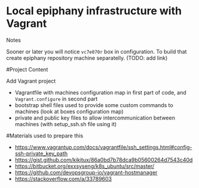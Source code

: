 # Local epiphany infrastructure with Vagrant

Notes

Sooner or later you will notice `vc7e070r` box in configuration. To build that create epiphany repository machine separatelly. (TODO: add link) 

#Project Content

Add Vagrant project
 
 - Vagrantfile with machines configuration map in first part of code, and `Vagrant.configure` in second part
 - bootstrap shell files used to provide some custom commands to machines (look at boxes configuration map)
 - private and public key files to allow intercommunication between machines (with setup_ssh.sh file using it)

#Materials used to prepare this

- https://www.vagrantup.com/docs/vagrantfile/ssh_settings.html#config-ssh-private_key_path
- https://gist.github.com/kikitux/86a0bd7b78dca9b05600264d7543c40d
- https://bitbucket.org/exxsyseng/k8s_ubuntu/src/master/
- https://github.com/devopsgroup-io/vagrant-hostmanager
- https://stackoverflow.com/a/33789603
